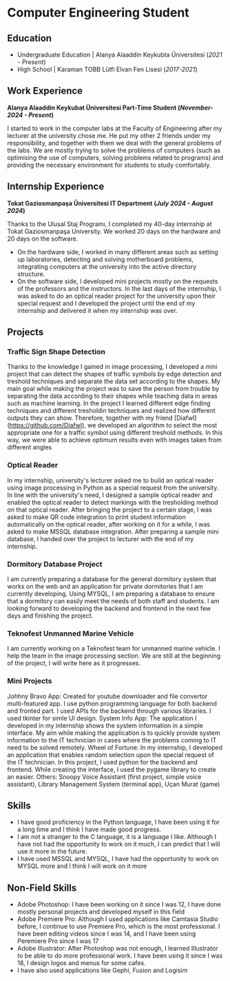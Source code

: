 # Computer Engineering Student

## Education
- Undergraduate Education | Alanya Alaaddin Keykubta Üniversitesi (_2021 - Present_)								       		
- High School	| Karaman TOBB Lütfi Elvan Fen Lisesi (_2017-2021_)	 			        		

## Work Experience
**Alanya Alaaddin Keykubat Üniversitesi Part-Time Student (_November-2024 - Present_)**

I started to work in the computer labs at the Faculty of Engineering after my lecturer at the university chose me. He put my other 2 friends under my responsibility, and together with them we deal with the general problems of the labs.
We are mostly trying to solve the problems of computers (such as optimising the use of computers, solving problems related to programs) and providing the necessary environment for students to study comfortably.

## Internship Experience
**Tokat Gaziosmanpaşa Üniversitesi IT Department  (_July 2024 - August 2024_)**

Thanks to the Ulusal Staj Programı, I completed my 40-day internship at Tokat Gaziosmanpaşa University. We worked 20 days on the hardware and 20 days on the software.
- On the hardware side, I worked in many different areas such as setting up laboratories, detecting and solving motherboard problems, integrating computers at the university into the active directory structure.
- On the software side, I developed mini projects mostly on the requests of the professors and the instructors. 
In the last days of the internship, I was asked to do an optical reader project for the university upon their special request and I developed the project until the end of my internship and delivered it when my internship was over.

## Projects
### Traffic Sign Shape Detection
Thanks to the knowledge I gained in image processing, I developed a mini project that can detect the shapes of traffic symbols by edge detection and treshold techniques and separate the data set according to the shapes.
My main goal while making the project was to save the person from trouble by separating the data according to their shapes while teaching data in areas such as machine learning.
In the project I learned different edge finding techniques and different tresholdin techniques and realized how different outputs they can show. 
Therefore, together with my friend [Diafwl] (https://github.com/Diafwl), we developed an algorithm to select the most appropriate one for a traffic symbol using different treshold methods.
In this way, we were able to achieve optimum results even with images taken from different angles

### Optical Reader
In my internship, university's lecturer asked me to build an optical reader using image processing in Python as a special request from the university. 
In line with the university's need, I designed a sample optical reader and enabled the optical reader to detect markings with the tresholding method on that optical reader.
After bringing the project to a certain stage, I was asked to make QR code integration to print student information automatically on the optical reader, after working on it for a while, I was asked to make MSSQL database integration.
After preparing a sample mini database, I handed over the project to lecturer with the end of my internship.  

### Dormitory Database Project
I am currently preparing a database for the general dormitory system that works on the web and an application for private dormitories that I am currently developing.
Using MYSQL, I am preparing a database to ensure that a dormitory can easily meet the needs of both staff and students.
I am looking forward to developing the backend and frontend in the next few days and finishing the project.

### Teknofest Unmanned Marine Vehicle
I am currently working on a Teknofest team for unmanned marine vehicle. I help the team in the image processing section. We are still at the beginning of the project, I will write here as it progresses.

### Mini Projects
Johhny Bravo App: Created for youtube downloader and file convertor multi-featured app. I use python programming language for both backend and fronted part. I used APIs for the backend through various libraries. I used tkinter for simle UI design.
System Info App: The application I developed in my internship shows the system information in a simple interface. My aim while making the application is to quickly provide system information to the IT technician in cases where the problems coming to IT need to be solved remotely.
Wheel of Fortune: In my internship, I developed an application that enables random selection upon the special request of the IT technician. In this project, I used python for the backend and frontend. While creating the interface, I used the pygame library to create an easier.
Others: Snoopy Voice Assistant (first project, simple voice assistant), Library Management System (terminal app), Uçan Murat (game)

## Skills
- I have good proficiency in the Python language, I have been using it for a long time and I think I have made good progress.
- I am not a stranger to the C language, it is a language I like. Although I have not had the opportunity to work on it much, I can predict that I will use it more in the future.
- I have used MSSQL and MYSQL, I have had the opportunity to work on MYSQL more and I think I will work on it more

## Non-Field Skills
- Adobe Photoshop: I have been working on it since I was 12, I have done mostly personal projects and developed myself in this field
- Adobe Premiere Pro: Although I used applications like Camtasia Studio before, I continue to use Premiere Pro, which is the most professional. I have been editing videos since I was 14, and I have been using Peremiere Pro since I was 17
- Adobe Illustrator: After Photoshop was not enough, I learned Illustrator to be able to do more professional work. I have been using it since I was 18, I design logos and menus for some cafes.
- I have also used applications like Gephi, Fusion and Logisim
